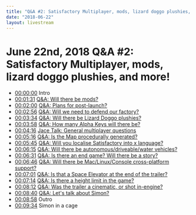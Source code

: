 ```yaml
---
title: "Q&A #2: Satisfactory Multiplayer, mods, lizard doggo plushies, and more!"
date: "2018-06-22"
layout: livestream
---
```

# June 22nd, 2018 Q&A #2: Satisfactory Multiplayer, mods, lizard doggo plushies, and more!
* [00:00:00](https://youtu.be/W1E6EWrAsII?t=0) Intro
* [00:01:31](https://youtu.be/W1E6EWrAsII?t=91) [Q&A: Will there be mods?](./transcriptions/yt-W1E6EWrAsII,91.24,120.52.md)
* [00:02:00](https://youtu.be/W1E6EWrAsII?t=120) [Q&A: Plans for post-launch?](./transcriptions/yt-W1E6EWrAsII,120.52,176.6.md)
* [00:02:56](https://youtu.be/W1E6EWrAsII?t=176) [Q&A: Will we need to defend our factory?](./transcriptions/yt-W1E6EWrAsII,176.6,214.36.md)
* [00:03:34](https://youtu.be/W1E6EWrAsII?t=214) [Q&A: Will there be Lizard Doggo plushies?](./transcriptions/yt-W1E6EWrAsII,214.36,238.12.md)
* [00:03:58](https://youtu.be/W1E6EWrAsII?t=238) [Q&A: How many Alpha Keys will there be?](./transcriptions/yt-W1E6EWrAsII,238.12,256.8.md)
* [00:04:16](https://youtu.be/W1E6EWrAsII?t=256) [Jace Talk: General multiplayer questions](./transcriptions/yt-W1E6EWrAsII,256.8,316.92.md)
* [00:05:16](https://youtu.be/W1E6EWrAsII?t=316) [Q&A: Is the Map procedurally generated?](./transcriptions/yt-W1E6EWrAsII,316.92,345.76.md)
* [00:05:45](https://youtu.be/W1E6EWrAsII?t=345) [Q&A: Will you localise Satisfactory into x language?](./transcriptions/yt-W1E6EWrAsII,345.76,375.64.md)
* [00:06:15](https://youtu.be/W1E6EWrAsII?t=375) [Q&A: Will there be autonomous/driveable/water vehicles?](./transcriptions/yt-W1E6EWrAsII,375.64,391.24.md)
* [00:06:31](https://youtu.be/W1E6EWrAsII?t=391) [Q&A: Is there an end game? Will there be a story?](./transcriptions/yt-W1E6EWrAsII,391.24,406.52.md)
* [00:06:46](https://youtu.be/W1E6EWrAsII?t=406) [Q&A: Will there be Mac/Linux/Console cross-platform support?](./transcriptions/yt-W1E6EWrAsII,406.52,421.68.md)
* [00:07:01](https://youtu.be/W1E6EWrAsII?t=421) [Q&A: Is that a Space Elevator at the end of the trailer?](./transcriptions/yt-W1E6EWrAsII,421.68,434.4.md)
* [00:07:14](https://youtu.be/W1E6EWrAsII?t=434) [Q&A: Is there a height limit in the game?](./transcriptions/yt-W1E6EWrAsII,434.4,492.52.md)
* [00:08:12](https://youtu.be/W1E6EWrAsII?t=492) [Q&A: Was the trailer a cinematic, or shot in-engine?](./transcriptions/yt-W1E6EWrAsII,492.52,520.44.md)
* [00:08:40](https://youtu.be/W1E6EWrAsII?t=520) [Q&A: Let's talk about Simon?](./transcriptions/yt-W1E6EWrAsII,520.44,538.52.md)
* [00:08:58](https://youtu.be/W1E6EWrAsII?t=538) Outro
* [00:09:34](https://youtu.be/W1E6EWrAsII?t=574) Simon in a cage
